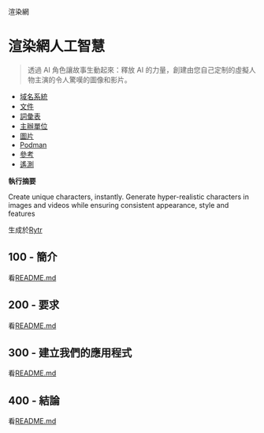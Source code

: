 渲染網

# 渲染網人工智慧

> 透過 AI 角色讓故事生動起來：釋放 AI 的力量，創建由您自己定制的虛擬人物主演的令人驚嘆的圖像和影片。

-   [域名系統](./DNS.md)
-   [文件](./DOCUMENTATION.md)
-   [詞彙表](./GLOSSARY.md)
-   [主辦單位](./HOSTS.md)
-   [圖片](./IMAGES.md)
-   [Podman](./PODMAN.md)
-   [參考](./REFERENCES.md)
-   [遙測](./TELEMETRY.md)

**執行摘要**

Create unique characters, instantly. Generate hyper-realistic characters in images and videos while ensuring consistent appearance, style and features

生成於[Rytr](https://app.rytr.me)

## 100 - 簡介

看[README.md](./100/README.md)

## 200 - 要求

看[README.md](./200/README.md)

## 300 - 建立我們的應用程式

看[README.md](./300/README.md)

## 400 - 結論

看[README.md](./400/README.md)
